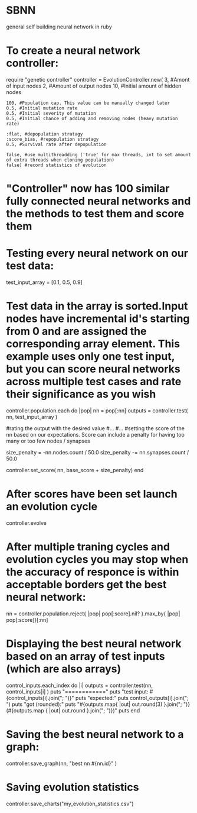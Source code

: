 # SBNN
general self building neural network in ruby

# To create a neural network controller:
require "genetic controller"
controller = EvolutionController.new(
    3, #Amont of input nodes
    2, #Amount of output nodes
    10, #Initial amount of hidden nodes
    
    100, #Population cap. This value can be manually changed later
    0.5, #Initial mutation rate
    0.5, #Initial severity of mutation
    0.5, #Initial chance of adding and removing nodes (heavy mutation rate)
    
    :flat, #depopulation stratagy
    :score_bias, #repopulation stratagy
    0.5, #Survival rate after depopulation
    
    false, #use multithreadding ('true' for max threads, int to set amount of extra threads when cloning population)
    false) #record statistics of evolution
    
# "Controller" now has 100 similar fully connected neural networks and the methods to test them and score them

# Testing every neural network on our test data:
test_input_array = [0.1, 0.5, 0.9] 

# Test data in the array is sorted.Input nodes have incremental id's starting from 0 and are assigned the corresponding array element. This example uses only one test input, but you can score neural networks across multiple test cases and rate their significance as you wish

controller.population.each do |pop|
  nn = pop[:nn]
  outputs = controller.test( nn, test_input_array )

  #rating the output with the desired value
  #...
  #...
  #setting the score of the nn based on our expectations. Score can include a penalty for having too many or too few nodes / synapses

  size_penalty = -nn.nodes.count / 50.0
  size_penalty -= nn.synapses.count / 50.0

  controller.set_score( nn, base_score + size_penalty)
end

# After scores have been set launch an evolution cycle

controller.evolve

# After multiple traning cycles and evolution cycles you may stop when the accuracy of responce is within acceptable borders get the best neural network:

nn = controller.population.reject{ |pop| pop[:score].nil? }.max_by{ |pop| pop[:score]}[:nn]

# Displaying the best neural network based on an array of test inputs (which are also arrays)

control_inputs.each_index do |i|
    outputs = controller.test(nn, control_inputs[i] )
    puts "============"
    puts "test input: #{control_inputs[i].join("; ")}"
    puts "expected:"
    puts control_outputs[i].join("; ")
    puts "got (rounded):"
    puts "#{outputs.map{ |out| out.round(3) }.join("; ")} (#{outputs.map { |out| out.round }.join("; ")})"
    puts
end

# Saving the best neural network to a graph:

controller.save_graph(nn, "best nn #{nn.id}" )

# Saving evolution statistics

controller.save_charts("my_evolution_statistics.csv")
